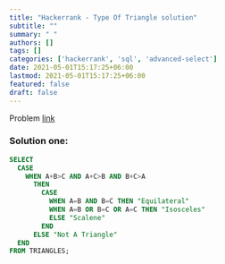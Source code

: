 ```yaml
---
title: "Hackerrank - Type Of Triangle solution"
subtitle: ""
summary: " "
authors: []
tags: []
categories: ['hackerrank', 'sql', 'advanced-select']
date: 2021-05-01T15:17:25+06:00
lastmod: 2021-05-01T15:17:25+06:00
featured: false
draft: false
---
```

Problem [link](https://www.hackerrank.com/challenges/what-type-of-triangle)

### Solution one:

```sql
SELECT
  CASE
    WHEN A+B>C AND A+C>B AND B+C>A
      THEN
        CASE
          WHEN A=B AND B=C THEN "Equilateral"
          WHEN A=B OR B=C OR A=C THEN "Isosceles"
          ELSE "Scalene"
        END
      ELSE "Not A Triangle"
  END
FROM TRIANGLES;
```
